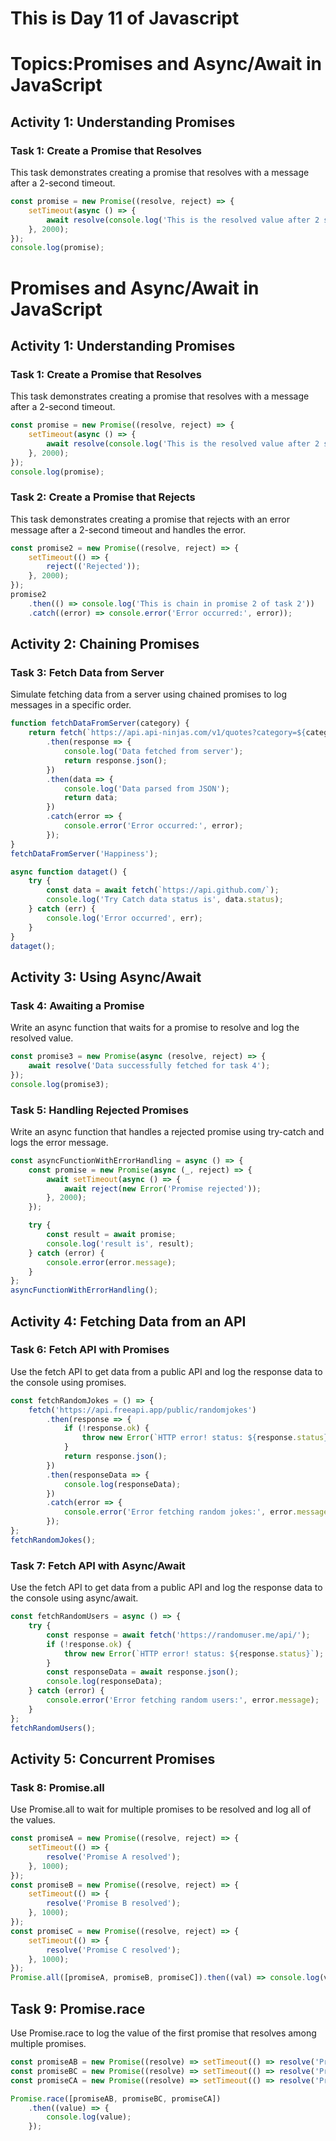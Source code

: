 # This is Day 11 of Javascript
# Topics:Promises and Async/Await in JavaScript

## Activity 1: Understanding Promises

### Task 1: Create a Promise that Resolves
This task demonstrates creating a promise that resolves with a message after a 2-second timeout.
```javascript
const promise = new Promise((resolve, reject) => {
    setTimeout(async () => {
        await resolve(console.log('This is the resolved value after 2 seconds'));
    }, 2000);
});
console.log(promise);
```


# Promises and Async/Await in JavaScript

## Activity 1: Understanding Promises

### Task 1: Create a Promise that Resolves
This task demonstrates creating a promise that resolves with a message after a 2-second timeout.
```javascript
const promise = new Promise((resolve, reject) => {
    setTimeout(async () => {
        await resolve(console.log('This is the resolved value after 2 seconds'));
    }, 2000);
});
console.log(promise);
```
### Task 2: Create a Promise that Rejects
This task demonstrates creating a promise that rejects with an error message after a 2-second timeout and handles the error.
```javascript
const promise2 = new Promise((resolve, reject) => {
    setTimeout(() => {
        reject(('Rejected'));
    }, 2000);
});
promise2
    .then(() => console.log('This is chain in promise 2 of task 2'))
    .catch((error) => console.error('Error occurred:', error));

```

## Activity 2: Chaining Promises
### Task 3: Fetch Data from Server
Simulate fetching data from a server using chained promises to log messages in a specific order.
```javascript
function fetchDataFromServer(category) {
    return fetch(`https://api.api-ninjas.com/v1/quotes?category=${category}`)
        .then(response => {
            console.log('Data fetched from server');
            return response.json();
        })
        .then(data => {
            console.log('Data parsed from JSON');
            return data;
        })
        .catch(error => {
            console.error('Error occurred:', error);
        });
}
fetchDataFromServer('Happiness');
```
```javascript
async function dataget() {
    try {
        const data = await fetch(`https://api.github.com/`);
        console.log('Try Catch data status is', data.status);
    } catch (err) {
        console.log('Error occurred', err);
    }
}
dataget();

```
## Activity 3: Using Async/Await
### Task 4: Awaiting a Promise
Write an async function that waits for a promise to resolve and log the resolved value.
```javascript
const promise3 = new Promise(async (resolve, reject) => {
    await resolve('Data successfully fetched for task 4');
});
console.log(promise3);


```

### Task 5: Handling Rejected Promises
Write an async function that handles a rejected promise using try-catch and logs the error message.
```javascript
const asyncFunctionWithErrorHandling = async () => {
    const promise = new Promise(async (_, reject) => {
        await setTimeout(async () => {
            await reject(new Error('Promise rejected'));
        }, 2000);
    });

    try {
        const result = await promise;
        console.log('result is', result);
    } catch (error) {
        console.error(error.message);
    }
};
asyncFunctionWithErrorHandling();

```
## Activity 4: Fetching Data from an API
### Task 6: Fetch API with Promises
Use the fetch API to get data from a public API and log the response data to the console using promises.
```javascript
const fetchRandomJokes = () => {
    fetch('https://api.freeapi.app/public/randomjokes')
        .then(response => {
            if (!response.ok) {
                throw new Error(`HTTP error! status: ${response.status}`);
            }
            return response.json();
        })
        .then(responseData => {
            console.log(responseData);
        })
        .catch(error => {
            console.error('Error fetching random jokes:', error.message);
        });
};
fetchRandomJokes();

```
### Task 7: Fetch API with Async/Await
Use the fetch API to get data from a public API and log the response data to the console using async/await.
```javascript
const fetchRandomUsers = async () => {
    try {
        const response = await fetch('https://randomuser.me/api/');
        if (!response.ok) {
            throw new Error(`HTTP error! status: ${response.status}`);
        }
        const responseData = await response.json();
        console.log(responseData);
    } catch (error) {
        console.error('Error fetching random users:', error.message);
    }
};
fetchRandomUsers();

```

## Activity 5: Concurrent Promises
### Task 8: Promise.all
Use Promise.all to wait for multiple promises to be resolved and log all of the values.
```javascript
const promiseA = new Promise((resolve, reject) => {
    setTimeout(() => {
        resolve('Promise A resolved');
    }, 1000);
});
const promiseB = new Promise((resolve, reject) => {
    setTimeout(() => {
        resolve('Promise B resolved');
    }, 1000);
});
const promiseC = new Promise((resolve, reject) => {
    setTimeout(() => {
        resolve('Promise C resolved');
    }, 1000);
});
Promise.all([promiseA, promiseB, promiseC]).then((val) => console.log(val));

```

## Task 9: Promise.race
Use Promise.race to log the value of the first promise that resolves among multiple promises.
```javascript
const promiseAB = new Promise((resolve) => setTimeout(() => resolve('Promise A resolved'), 1000));
const promiseBC = new Promise((resolve) => setTimeout(() => resolve('Promise B resolved'), 2000));
const promiseCA = new Promise((resolve) => setTimeout(() => resolve('Promise C resolved'), 3000));

Promise.race([promiseAB, promiseBC, promiseCA])
    .then((value) => {
        console.log(value);
    });

```



